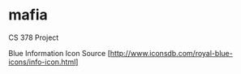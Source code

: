 mafia
=====

CS 378 Project

Blue Information Icon
Source [http://www.iconsdb.com/royal-blue-icons/info-icon.html]
